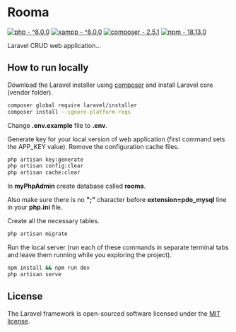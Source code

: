 # Rooma
[![php - ^8.0.0](https://img.shields.io/badge/php-^8.0.0-2ea44f)](https://www.php.net/downloads.php)
[![xampp - ^8.0.0](https://img.shields.io/badge/xampp-^8.0.0-c174db)](https://www.apachefriends.org/pl/download.html)
[![composer - 2.5.1](https://img.shields.io/badge/composer-2.5.1-82b6e3)](https://getcomposer.org/download/)
[![npm - 18.13.0](https://img.shields.io/badge/npm-18.13.0-c8600c)](https://nodejs.org/en/download/)

Laravel CRUD web application...

## How to run locally

Download the Laravel installer using [composer](https://getcomposer.org/) and install Laravel core (vendor folder).

```bash
composer global require laravel/installer
composer install --ignore-platform-reqs
```

Change **.env.example** file to **.env**.

Generate key for your local version of web application (first command sets the APP_KEY value). Remove the configuration cache files.

```bash
php artisan key:generate 
php artisan config:clear
php artisan cache:clear
```

In **myPhpAdmin** create database called **rooma**.

Also make sure there is no **";"** character before **extension=pdo_mysql** line in your **php.ini** file.

Create all the necessary tables.

```bash
php artisan migrate
```

Run the local server (run each of these commands in separate terminal tabs and leave them running while you exploring the project).
```bash
npm install && npm run dev
php artisan serve
```

## License

The Laravel framework is open-sourced software licensed under the [MIT license](https://opensource.org/licenses/MIT).
